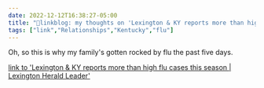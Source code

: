 ```yaml
---
date: 2022-12-12T16:38:27-05:00
title: "🔗linkblog: my thoughts on 'Lexington & KY reports more than high flu cases this season | Lexington Herald Leader'"
tags: ["link","Relationships","Kentucky","flu"]
---
```

Oh, so this is why my family's gotten rocked by flu the past five days.  
 

[link to 'Lexington & KY reports more than high flu cases this season | Lexington Herald Leader'](https://www.kentucky.com/news/state/kentucky/article269909877.html)
